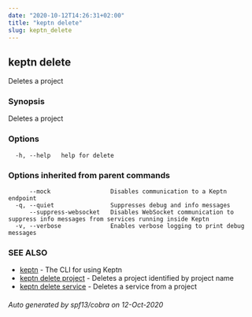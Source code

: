 ```yaml
---
date: "2020-10-12T14:26:31+02:00"
title: "keptn delete"
slug: keptn_delete
---
```

## keptn delete

Deletes a project

### Synopsis

Deletes a project

### Options

```
  -h, --help   help for delete
```

### Options inherited from parent commands

```
      --mock                 Disables communication to a Keptn endpoint
  -q, --quiet                Suppresses debug and info messages
      --suppress-websocket   Disables WebSocket communication to suppress info messages from services running inside Keptn
  -v, --verbose              Enables verbose logging to print debug messages
```

### SEE ALSO

* [keptn](../keptn/)	 - The CLI for using Keptn
* [keptn delete project](../keptn_delete_project/)	 - Deletes a project identified by project name
* [keptn delete service](../keptn_delete_service/)	 - Deletes a service from a project

###### Auto generated by spf13/cobra on 12-Oct-2020

